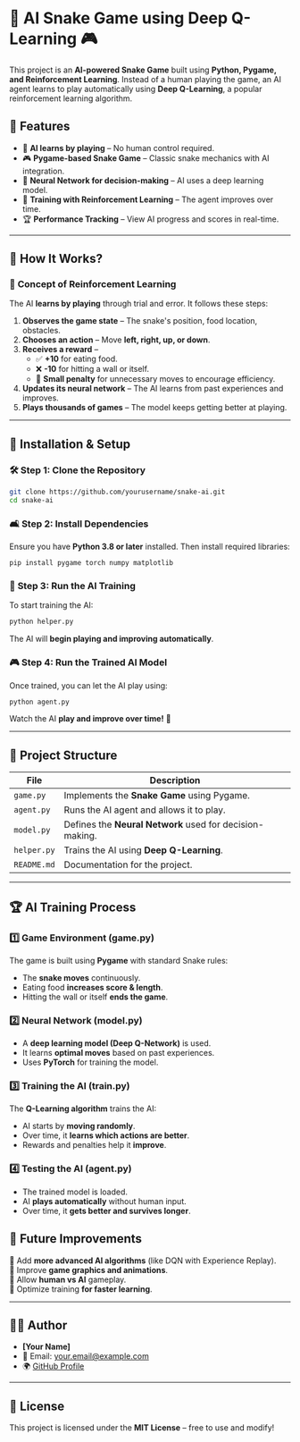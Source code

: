 # 🐍 AI Snake Game using Deep Q-Learning 🎮  

This project is an **AI-powered Snake Game** built using **Python, Pygame, and Reinforcement Learning**. Instead of a human playing the game, an AI agent learns to play automatically using **Deep Q-Learning**, a popular reinforcement learning algorithm.

## 🚀 Features  
- 🧠 **AI learns by playing** – No human control required.  
- 🎮 **Pygame-based Snake Game** – Classic snake mechanics with AI integration.  
- 🤖 **Neural Network for decision-making** – AI uses a deep learning model.  
- 🌈 **Training with Reinforcement Learning** – The agent improves over time.  
- 🏆 **Performance Tracking** – View AI progress and scores in real-time.  

---

## 📌 **How It Works?**  

### 🎯 **Concept of Reinforcement Learning**  
The AI **learns by playing** through trial and error. It follows these steps:  

1. **Observes the game state** – The snake's position, food location, obstacles.  
2. **Chooses an action** – Move **left, right, up, or down**.  
3. **Receives a reward** –  
   - ✅ **+10** for eating food.  
   - ❌ **-10** for hitting a wall or itself.  
   - 🔄 **Small penalty** for unnecessary moves to encourage efficiency.  
4. **Updates its neural network** – The AI learns from past experiences and improves.  
5. **Plays thousands of games** – The model keeps getting better at playing.  

---

## 🏰 **Installation & Setup**  

### 🛠 **Step 1: Clone the Repository**  
```sh
git clone https://github.com/yourusername/snake-ai.git
cd snake-ai
```

### 🛋 **Step 2: Install Dependencies**  
Ensure you have **Python 3.8 or later** installed. Then install required libraries:  
```sh
pip install pygame torch numpy matplotlib
```

### 🚀 **Step 3: Run the AI Training**  
To start training the AI:  
```sh
python helper.py
```
The AI will **begin playing and improving automatically**.  

### 🎮 **Step 4: Run the Trained AI Model**  
Once trained, you can let the AI play using:  
```sh
python agent.py
```
Watch the AI **play and improve over time!** 🎉  

---

## 📁 **Project Structure**  

| File          | Description |
|--------------|------------|
| `game.py`    | Implements the **Snake Game** using Pygame. |
| `agent.py`   | Runs the AI agent and allows it to play. |
| `model.py`   | Defines the **Neural Network** used for decision-making. |
| `helper.py`   | Trains the AI using **Deep Q-Learning**. |
| `README.md`  | Documentation for the project. |

---

## 🏆 **AI Training Process**  

### 1️⃣ **Game Environment (game.py)**  
The game is built using **Pygame** with standard Snake rules:  
- The **snake moves** continuously.  
- Eating food **increases score & length**.  
- Hitting the wall or itself **ends the game**.  

### 2️⃣ **Neural Network (model.py)**  
- A **deep learning model (Deep Q-Network)** is used.  
- It learns **optimal moves** based on past experiences.  
- Uses **PyTorch** for training the model.  

### 3️⃣ **Training the AI (train.py)**  
The **Q-Learning algorithm** trains the AI:  
- AI starts by **moving randomly**.  
- Over time, it **learns which actions are better**.  
- Rewards and penalties help it **improve**.  

### 4️⃣ **Testing the AI (agent.py)**  
- The trained model is loaded.  
- AI **plays automatically** without human input.  
- Over time, it **gets better and survives longer**.  



## 🚀 **Future Improvements**  
🔹 Add **more advanced AI algorithms** (like DQN with Experience Replay).  
🔹 Improve **game graphics and animations**.  
🔹 Allow **human vs AI** gameplay.  
🔹 Optimize training **for faster learning**.  

---

## 👨‍💻 **Author**  
- **[Your Name]**  
- 📧 Email: your.email@example.com  
- 🌍 [GitHub Profile](https://github.com/Syam-1133)  

---

## 📜 **License**  
This project is licensed under the **MIT License** – free to use and modify!  


